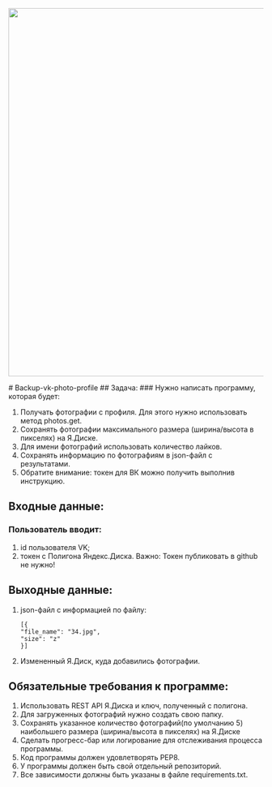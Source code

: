 <p align="center">
      <img src="https://i.ibb.co/CzggXXh/1.png" width="726">
</p>
# Backup-vk-photo-profile
## Задача:
### Нужно написать программу, которая будет:

1.  Получать фотографии с профиля. Для этого нужно использовать метод photos.get.
2.  Сохранять фотографии максимального размера (ширина/высота в пикселях) на Я.Диске.
3.  Для имени фотографий использовать количество лайков.
4.  Сохранять информацию по фотографиям в json-файл с результатами.
5.  Обратите внимание: токен для ВК можно получить выполнив инструкцию.

## Входные данные:
### Пользователь вводит:

1.  id пользователя VK;
2.  токен с Полигона Яндекс.Диска. Важно: Токен публиковать в github не нужно!
## Выходные данные:
1.  json-файл с информацией по файлу:
    ```
    [{
    "file_name": "34.jpg",
    "size": "z"
    }]
    ```
2.  Измененный Я.Диск, куда добавились фотографии.
## Обязательные требования к программе:
1.  Использовать REST API Я.Диска и ключ, полученный с полигона.
2.  Для загруженных фотографий нужно создать свою папку.
3.  Сохранять указанное количество фотографий(по умолчанию 5) наибольшего размера (ширина/высота в пикселях) на Я.Диске
4.  Сделать прогресс-бар или логирование для отслеживания процесса программы.
5.  Код программы должен удовлетворять PEP8.
6.  У программы должен быть свой отдельный репозиторий.
7.  Все зависимости должны быть указаны в файле requiremеnts.txt.​
